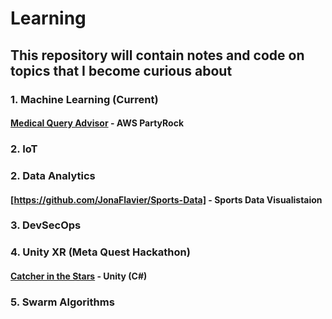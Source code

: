 # Learning

## This repository will contain notes and code on topics that I become curious about

### 1. Machine Learning (Current)
#### [Medical Query Advisor](https://partyrock.aws/u/jaflavier/EXh4dPPgM/Medical-Queries-Advisor) - AWS PartyRock

### 2. IoT
### 2. Data Analytics
#### [https://github.com/JonaFlavier/Sports-Data] - Sports Data Visualistaion
### 3. DevSecOps
### 4. Unity XR (Meta Quest Hackathon)
#### [Catcher in the Stars](https://github.com/jimmyd95/MetaHackathon2.0) - Unity (C#)
### 5. Swarm Algorithms
